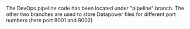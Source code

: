 The DevOps pipeline code has been located under "pipeline" branch.
The other two branches are used to store Datapower files for different port numbers (here port 8001 and 8002)
